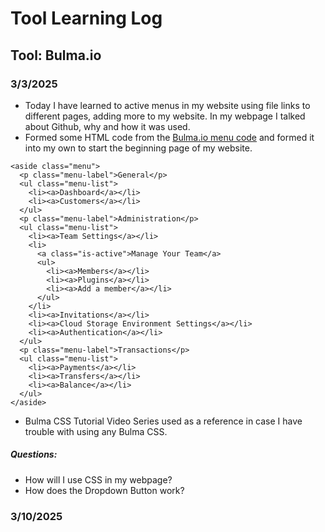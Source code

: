 # Tool Learning Log
## Tool: **Bulma.io**


### 3/3/2025
* Today I have learned to active menus in my website using file links to different pages, adding more to my website. In my webpage I talked about Github, why and how it was used.
* Formed some HTML code from the <a href="https://bulma.io/documentation/components/menu/"> Bulma.io menu code</a> and formed it into my own to start the beginning page of my website.

```
<aside class="menu">
  <p class="menu-label">General</p>
  <ul class="menu-list">
    <li><a>Dashboard</a></li>
    <li><a>Customers</a></li>
  </ul>
  <p class="menu-label">Administration</p>
  <ul class="menu-list">
    <li><a>Team Settings</a></li>
    <li>
      <a class="is-active">Manage Your Team</a>
      <ul>
        <li><a>Members</a></li>
        <li><a>Plugins</a></li>
        <li><a>Add a member</a></li>
      </ul>
    </li>
    <li><a>Invitations</a></li>
    <li><a>Cloud Storage Environment Settings</a></li>
    <li><a>Authentication</a></li>
  </ul>
  <p class="menu-label">Transactions</p>
  <ul class="menu-list">
    <li><a>Payments</a></li>
    <li><a>Transfers</a></li>
    <li><a>Balance</a></li>
  </ul>
</aside>
```
* Bulma CSS Tutorial Video Series used as a reference in case I have trouble with using any Bulma CSS.
##### Questions:
* How will I use CSS in my webpage?
* How does the Dropdown Button work?

### 3/10/2025


